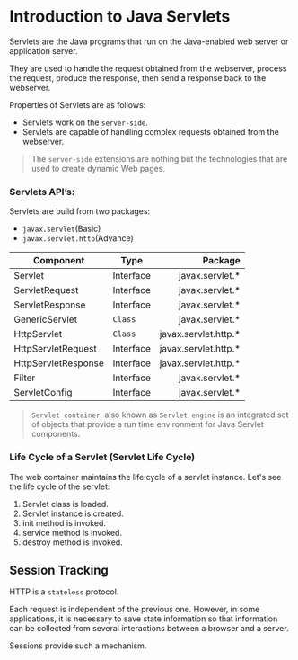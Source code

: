 # Introduction to Java Servlets

Servlets are the Java programs that run on the Java-enabled web server or application server.

They are used to handle the request obtained from the webserver, process the request, produce the response, then send a response back to the webserver.

Properties of Servlets are as follows:
- Servlets work on the `server-side`.
- Servlets are capable of handling complex requests obtained from the webserver.

> The `server-side` extensions are nothing but the technologies that are used to create dynamic Web pages.

### Servlets API’s:

Servlets are build from two packages:
- `javax.servlet`(Basic)
- `javax.servlet.http`(Advance)

| Component | Type | Package |
|-----------|------|---------:|
|Servlet | Interface | javax.servlet.*|
|ServletRequest|  Interface | javax.servlet.*|
|ServletResponse | Interface | javax.servlet.*|
|GenericServlet|  `Class` | javax.servlet.*|
|HttpServlet|  `Class`|  javax.servlet.http.*|
|HttpServletRequest|  Interface | javax.servlet.http.*|
|HttpServletResponse|  Interface | javax.servlet.http.*|
|Filter | Interface | javax.servlet.*|
|ServletConfig|  Interface | javax.servlet.*|

> `Servlet container`, also known as `Servlet engine` is an integrated set of objects that provide a run time environment for Java Servlet components.


### Life Cycle of a Servlet (Servlet Life Cycle)
The web container maintains the life cycle of a servlet instance. Let's see the life cycle of the servlet:

1. Servlet class is loaded.
2. Servlet instance is created.
3. init method is invoked.
4. service method is invoked.
5. destroy method is invoked.



## Session Tracking 

HTTP is a `stateless` protocol. 

Each request is independent of the previous one. However, in some
applications, it is necessary to save state information so that information can be collected from several interactions between a browser and a server.

Sessions provide such a mechanism.
